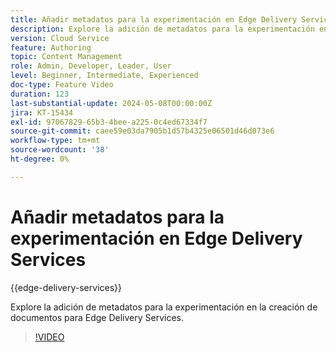 ```yaml
---
title: Añadir metadatos para la experimentación en Edge Delivery Services
description: Explore la adición de metadatos para la experimentación en la creación de documentos para Edge Delivery Services.
version: Cloud Service
feature: Authoring
topic: Content Management
role: Admin, Developer, Leader, User
level: Beginner, Intermediate, Experienced
doc-type: Feature Video
duration: 123
last-substantial-update: 2024-05-08T00:00:00Z
jira: KT-15434
exl-id: 97067829-65b3-4bee-a225-0c4ed67334f7
source-git-commit: caee59e03da7905b1d57b4325e06501d46d073e6
workflow-type: tm+mt
source-wordcount: '38'
ht-degree: 0%

---
```


# Añadir metadatos para la experimentación en Edge Delivery Services

{{edge-delivery-services}}

Explore la adición de metadatos para la experimentación en la creación de documentos para Edge Delivery Services.

>[!VIDEO](https://video.tv.adobe.com/v/3428796/?learn=on)
